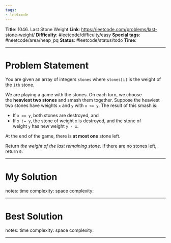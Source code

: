 ```yaml
---
tags:
- leetcode
---
```

**Title**: 1046. Last Stone Weight
**Link**: https://leetcode.com/problems/last-stone-weight/
**Difficulty**: #leetcode/difficulty/easy 
**Special tags**: #neetcode/area/heap_pq 
**Status**: #leetcode/status/todo 
**Time**: 

---
# Problem Statement
You are given an array of integers `stones` where `stones[i]` is the weight of the `ith` stone.

We are playing a game with the stones. On each turn, we choose the **heaviest two stones** and smash them together. Suppose the heaviest two stones have weights `x` and `y` with `x <= y`. The result of this smash is:

-   If `x == y`, both stones are destroyed, and
-   If `x != y`, the stone of weight `x` is destroyed, and the stone of weight `y` has new weight `y - x`.

At the end of the game, there is **at most one** stone left.

Return _the weight of the last remaining stone_. If there are no stones left, return `0`.

---
# My Solution

notes: 
time complexity: 
space complexity: 

---
# Best Solution

notes: 
time complexity: 
space complexity: 

---

